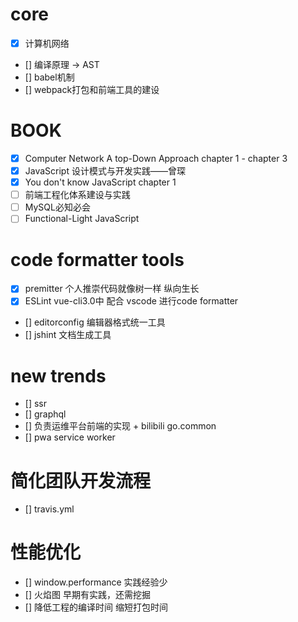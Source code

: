 # core

- [x] 计算机网络
- [] 编译原理 -> AST
- [] babel机制
- [] webpack打包和前端工具的建设

# BOOK 

- [x] Computer Network A top-Down Approach chapter 1 - chapter 3
- [x] JavaScript 设计模式与开发实践——曾琛
- [x] You don't know JavaScript chapter 1
- [ ] 前端工程化体系建设与实践
- [ ] MySQL必知必会
- [ ] Functional-Light JavaScript

# code formatter tools

- [x] premitter 个人推崇代码就像树一样 纵向生长
- [x] ESLint vue-cli3.0中 配合 vscode 进行code formatter
- [] editorconfig 编辑器格式统一工具
- [] jshint 文档生成工具

# new trends

- [] ssr
- [] graphql
- [] 负责运维平台前端的实现 + bilibili go.common
- [] pwa service worker

# 简化团队开发流程

- [] travis.yml

# 性能优化

- [] window.performance 实践经验少
- [] 火焰图 早期有实践，还需挖掘
- [] 降低工程的编译时间 缩短打包时间